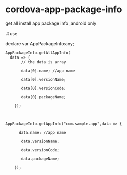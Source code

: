 # cordova-app-package-info
get all install app package info ,android only


＃use

declare var AppPackageInfo:any;


    AppPackageInfo.getAllAppInfo(
      data => { 
           // the data is array
           
           data[0].name; //app name
           
           data[0].versionName;
           
           data[0].versionCode;
           
           data[0].packageName;
           
        });
        
        

    AppPackageInfo.getAppInfo("com.sample.app",data => {
          
          data.name; //app name
           
           data.versionName;
           
           data.versionCode;
           
           data.packageName;
        
        });
